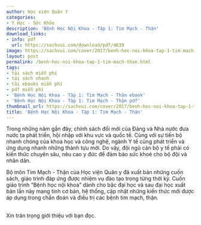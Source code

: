 ```yaml
---
author: Học viện Quân Y
categories:
- Y Học - Sức Khỏe
description: 'Bệnh Học Nội Khoa - Tập 1: Tim Mạch - Thận'
download_links:
- info: pdf
  url: https://sachvui.com/download/pdf/4639
image: https://sachvui.com/cover/2017/benh-hoc-noi-khoa-tap-1-tim-mach-than.jpg
layout: post
permalink: /benh-hoc-noi-khoa-tap-1-tim-mach-than.html
tags:
- tải sách miễn phí
- tải sách nhanh
- tải ebooks miễn phí
- pdf miễn phí
- 'Bệnh Học Nội Khoa - Tập 1: Tim Mạch - Thận ebook'
- 'Bệnh Học Nội Khoa - Tập 1: Tim Mạch - Thận pdf'
thumbnail_url: https://sachvui.com/cover/2017/benh-hoc-noi-khoa-tap-1-tim-mach-than.jpg
title: 'Bệnh Học Nội Khoa - Tập 1: Tim Mạch - Thận'
---
```


 <div class="item-desc text-justify"> <p>Trong những năm gần đây, chính sách đổi mới của Đảng và Nhà nước đưa nước ta phát triển, hội nhập với khu vực và quốc tế. Cùng với sự tiến bộ nhanh chóng của khoa học và công nghệ, ngành Y tế cũng phát triển và ứng dụng nhanh những thành tựu mới. Do vậy, đội ngũ cán bộ y tế phải có kiến thức chuyên sâu, nêu cao y đức để đảm bảo sức khoẻ cho bộ đội và nhân dân.</p><p>Bộ môn Tim Mạch - Thận của Học viện Quân y đã xuất bản những cuốn sách, giáo trình đáp ứng được nhiệm vụ đào tạo trong từng thời kỳ. Cuốn giáo trình “Bệnh học nội khoa” dành cho bậc đại học và sau đại học xuất bản lần này mang tính cơ bản, hệ thống, cập nhật những kiến thức mới được áp dụng trong chẩn đoán và điều trị các bệnh tim mạch, thận.</p><p><br>Xin trân trọng giới thiệu với bạn đọc.</p> </div>